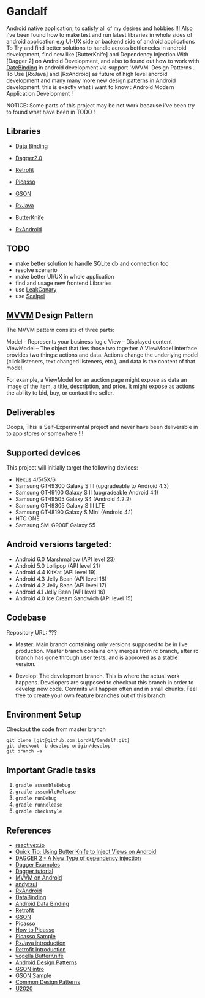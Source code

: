 # Gandalf

Android native application, to satisfy all of my desires and hobbies !!!
Also i've been found how to make test and run latest libraries in whole sides of android application
     e.g UI-UX side or backend side of android applications  
To Try and find better solutions to handle across bottlenecks in android development, 
find new like [ButterKnife] and Dependency Injection With [Dagger 2] on Android Development,
and also to found out how to work with [DateBinding](http://developer.android.com/tools/data-binding/guide.html) in android development
  via support 'MVVM' Design Patterns .
To Use [RxJava] and [RxAndroid] as future of high level android development 
  and many many more new [design patterns](http://www.androiddesignpatterns.com/) in Android development.
this is exactly what i want to know : Android Modern Application Development ! 

NOTICE: Some parts of this project may be not work because i've been try to found what have been in TODO !


## Libraries

- [Data Binding](http://developer.android.com/tools/data-binding/guide.html)

- [Dagger2.0](http://google.github.io/dagger/)

- [Retrofit](http://square.github.io/retrofit/)

- [Picasso](http://square.github.io/picasso/)

- [GSON](https://sites.google.com/site/gson/gson-user-guide)

- [RxJava](https://github.com/Netflix/RxJava)

- [ButterKnife](http://jakewharton.github.io/butterknife/)

- [RxAndroid](https://github.com/ReactiveX/RxAndroid)


## TODO

- make better solution to handle SQLite db and connection too
- resolve scenario 
- make better UI/UX in whole application
- find and usage new frontend Libraries 
- use [LeakCanary](http://github.com/square/leakcanary)
- use [Scalpel](http://github.com/JakeWharton/scalpel)



## [MVVM](http://willowtreeapps.com/blog/mvvm-on-android-what-you-need-to-know/) Design Pattern

The MVVM pattern consists of three parts:

Model – Represents your business logic
View – Displayed content
ViewModel – The object that ties those two together
A ViewModel interface provides two things: actions and data. Actions change the underlying model (click listeners, text changed listeners, etc.), 
and data is the content of that model.

  For example, a ViewModel for an auction page might expose as data an image of the item, a title, description, and price. It might expose as actions the ability to bid, buy, or contact the seller.
  

## Deliverables 

Ooops, This is Self-Experimental project and never have been deliverable in to app stores or somewhere !!! 


## Supported devices

This project will initially target the following devices:

- Nexus 4/5/5X/6
- Samsung GT-I9300 Galaxy S III (upgradeable to Android 4.3)
- Samsung GT-I9100 Galaxy S II (upgradeable Android 4.1)
- Samsung GT-I9505 Galaxy S4 (Android 4.2.2)
- Samsung GT-I9305 Galaxy S III LTE
- Samsung GT-I8190 Galaxy S Mini (Android 4.1)
- HTC ONE
- Samsung SM-G900F Galaxy S5

## Android versions targeted:

- Android 6.0 Marshmallow (API level 23)
- Android 5.0 Lollipop (API level 21) 
- Android 4.4 KitKat (API level 19)
- Android 4.3 Jelly Bean (API level 18)
- Android 4.2 Jelly Bean (API level 17)
- Android 4.1 Jelly Bean (API level 16)
- Android 4.0 Ice Cream Sandwich (API level 15)
 
 
## Codebase

Repository URL: ???

- Master: Main branch containing only versions supposed to be in live production.
Master branch contains only merges from rc branch, after rc branch has gone
through user tests, and is approved as a stable version.

- Develop: The development branch. This is where the actual work happens.
Developers are supposed to checkout this branch in order to develop new code.
Commits will happen often and in small chunks.
Feel free to create your own feature branches out of this branch.

## Environment Setup

Checkout the code from master branch

    git clone [git@github.com:LordK1/Gandalf.git]
    git checkout -b develop origin/develop
    git branch -a


## Important Gradle tasks

1. `gradle assembleDebug`
2. `gradle assembleRelease`
3. `gradle runDebug`
4. `gradle runRelease`
5. `gradle checkstyle`

## References

- [reactivex.io](http://reactivex.io/)
- [Quick Tip: Using Butter Knife to Inject Views on Android](http://code.tutsplus.com/tutorials/quick-tip-using-butter-knife-to-inject-views-on-android--cms-23542)
- [DAGGER 2 - A New Type of dependency injection](https://www.youtube.com/watch?v=oK_XtfXPkqw)
- [Dagger Examples](https://github.com/antoniolg/DaggerExample)
- [Dagger tutorial](https://www.parleys.com/tutorial/architecting-android-applications-dagger)
- [MVVM on Android](http://willowtreeapps.com/blog/mvvm-on-android-what-you-need-to-know/)
- [andytsui](https://andytsui.wordpress.com/category/tutorial/)
- [RxAndroid](https://github.com/ReactiveX/RxAndroid/wiki)
- [DataBinding](https://code.google.com/archive/p/android-binding)
- [Android Data Binding](http://www.codeproject.com/Articles/145203/Android-Binding-Introduction)
- [Retrofit](http://square.github.io/retrofit/)
- [GSON](https://github.com/google/gson)
- [Picasso](http://square.github.io/picasso/)
- [How to Picasso](http://javatechig.com/android/how-to-use-picasso-library-in-android)
- [Picasso Sample](http://www.101apps.co.za/index.php/articles/gridview-tutorial-using-the-picasso-library.html)
- [RxJava introduction](http://blog.danlew.net/2014/10/08/grokking-rxjava-part-4/)
- [Retrofit Introduction](https://gist.github.com/lopspower/004f9295966ab5cb6ef6)
- [vogella ButterKnife](http://www.vogella.com/tutorials/AndroidButterknife/article.html)
- [Android Design Patterns](http://code.tutsplus.com/articles/introduction-to-android-design-patterns--cms-20808)
- [GSON intro](http://www.studytrails.com/java/json/java-google-json-introduction.jsp)
- [GSON Sample](https://www.javacodegeeks.com/2011/01/android-json-parsing-gson-tutorial.html)
- [Common Design Patterns](https://www.raywenderlich.com/109843/common-design-patterns-for-android)
- [U2020](https://github.com/JakeWharton/u2020)
